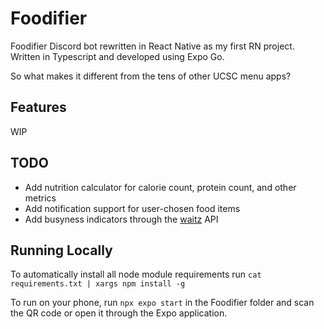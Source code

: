 # Foodifier

Foodifier Discord bot rewritten in React Native as my first RN project. Written in Typescript and developed using Expo Go.


So what makes it different from the tens of other UCSC menu apps?
## Features
WIP

## TODO

* Add nutrition calculator for calorie count, protein count, and other metrics
* Add notification support for user-chosen food items
* Add busyness indicators through the [waitz](https://waitz.io/ucsc) API

## Running Locally

To automatically install all node module requirements run `cat requirements.txt | xargs npm install -g`

To run on your phone, run `npx expo start` in the Foodifier folder and scan the QR code or open it through the Expo application.